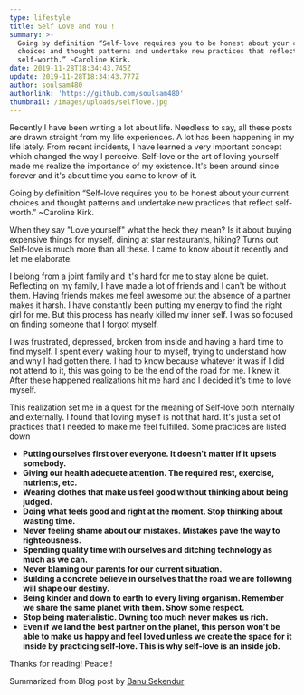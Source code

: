 ```yaml
---
type: lifestyle
title: Self Love and You !
summary: >-
  Going by definition “Self-love requires you to be honest about your current
  choices and thought patterns and undertake new practices that reflect
  self-worth.” ~Caroline Kirk.
date: 2019-11-28T18:34:43.745Z
update: 2019-11-28T18:34:43.777Z
author: soulsam480
authorlink: 'https://github.com/soulsam480'
thumbnail: /images/uploads/selflove.jpg
---
```

Recently I have been writing a lot about life. Needless to say, all these posts are drawn straight from my life experiences. A lot has been happening in my life lately. From recent incidents, I have learned a very important concept which changed the way I perceive. Self-love or the art of loving yourself made me realize the importance of my existence. It's been around since forever and it's about time you came to know of it.

Going by definition “Self-love requires you to be honest about your current choices and thought patterns and undertake new practices that reflect self-worth.” ~Caroline Kirk.

When they say "Love yourself" what the heck they mean? Is it about buying expensive things for myself, dining at star restaurants, hiking? Turns out Self-love is much more than all these. I came to know about it recently and let me elaborate.

I belong from a joint family and it's hard for me to stay alone be quiet. Reflecting on my family, I have made a lot of friends and I can't be without them. Having friends makes me feel awesome but the absence of a partner makes it harsh. I have constantly been putting my energy to find the right girl for me. But this process has nearly killed my inner self. I was so focused on finding someone that I forgot myself.

I was frustrated, depressed, broken from inside and having a hard time to find myself. I spent every waking hour to myself, trying to understand how and why I had gotten there. I had to know because whatever it was if I did not attend to it, this was going to be the end of the road for me. I knew it. After these happened realizations hit me hard and I decided it's time to love myself.

This realization set me in a quest for the meaning of Self-love both internally and externally. I found that loving myself is not that hard. It's just a set of practices that I needed to make me feel fulfilled. Some practices are listed down

* **Putting ourselves first over everyone. It doesn't matter if it upsets somebody.**
* **Giving our health adequete attention. The required rest, exercise, nutrients, etc.**
* **Wearing clothes that make us feel good without thinking about being judged.**
* **Doing what feels good and right at the moment. Stop thinking about wasting time.**
* **Never feeling shame about our mistakes. Mistakes pave the way to righteousness.**
* **Spending quality time with ourselves and ditching technology as much as we can.**
* **Never blaming our parents for our current situation.**
* **Building a concrete believe in ourselves that the road we are following will shape our destiny.**
* **Being kinder and down to earth to every living organism. Remember we share the same planet with them. Show some respect.**
* **Stop being materialistic. Owning too much never makes us rich.**
* **Even if we land the best partner on the planet, this person won’t be able to make us happy and feel loved unless we create the space for it inside by practicing self-love. This is why self-love is an inside job.**

Thanks for reading! Peace!!

Summarized from Blog post by [Banu Sekendur](https://tinybuddha.com/blog/what-self-love-means-20-ways-be-good-to-yourself/)

